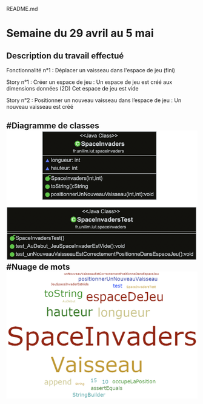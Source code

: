 README.md
# Semaine du 29 avril au 5 mai

## Description du travail effectué 

Fonctionnalité n°1 : Déplacer un vaisseau dans l'espace de jeu (fini)

Story n°1 : Créer un espace de jeu : 
Un espace de jeu est créé aux dimensions données (2D) 
Cet espace de jeu est vide


Story n°2 : Positionner un nouveau vaisseau dans l’espace de jeu : 
Un nouveau vaisseau est créé

#Diagramme de classes 
![alt text](https://github.com/HectorBertucat/spaceinvaders/blob/master/ClassDiagramm1.png)
#Nuage de mots 
![alt text](https://github.com/HectorBertucat/spaceinvaders/blob/master/CloudWord1.png)
------------------------------------------
